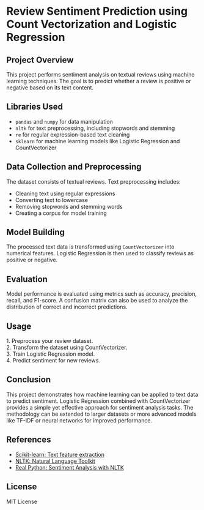 <!DOCTYPE html>
<html lang="en">
<head>
    <meta charset="UTF-8">
    <meta name="viewport" content="width=device-width, initial-scale=1.0">
    <title>Review Sentiment Prediction README</title>
</head>
<body>
    <h1>Review Sentiment Prediction using Count Vectorization and Logistic Regression</h1>
    <section>
        <h2>Project Overview</h2>
        <p>
            This project performs sentiment analysis on textual reviews using machine learning techniques.
            The goal is to predict whether a review is positive or negative based on its text content.
        </p>
    </section>
    <section>
        <h2>Libraries Used</h2>
        <ul>
            <li><code>pandas</code> and <code>numpy</code> for data manipulation</li>
            <li><code>nltk</code> for text preprocessing, including stopwords and stemming</li>
            <li><code>re</code> for regular expression-based text cleaning</li>
            <li><code>sklearn</code> for machine learning models like Logistic Regression and CountVectorizer</li>
        </ul>
    </section>
    <section>
        <h2>Data Collection and Preprocessing</h2>
        <p>
            The dataset consists of textual reviews. Text preprocessing includes:
        </p>
        <ul>
            <li>Cleaning text using regular expressions</li>
            <li>Converting text to lowercase</li>
            <li>Removing stopwords and stemming words</li>
            <li>Creating a corpus for model training</li>
        </ul>
    </section>
    <section>
        <h2>Model Building</h2>
        <p>
            The processed text data is transformed using <code>CountVectorizer</code> into numerical features.
            Logistic Regression is then used to classify reviews as positive or negative.
        </p>
    </section>
    <section>
        <h2>Evaluation</h2>
        <p>
            Model performance is evaluated using metrics such as accuracy, precision, recall, and F1-score. 
            A confusion matrix can also be used to analyze the distribution of correct and incorrect predictions.
        </p>
    </section>
    <section>
        <h2>Usage</h2>
        <p>
            1. Preprocess your review dataset.<br>
            2. Transform the dataset using CountVectorizer.<br>
            3. Train Logistic Regression model.<br>
            4. Predict sentiment for new reviews.
        </p>
    </section>
    <section>
        <h2>Conclusion</h2>
        <p>
            This project demonstrates how machine learning can be applied to text data to predict sentiment. 
            Logistic Regression combined with CountVectorizer provides a simple yet effective approach for sentiment analysis tasks. 
            The methodology can be extended to larger datasets or more advanced models like TF-IDF or neural networks for improved performance.
        </p>
    </section>
    <section>
        <h2>References</h2>
        <ul>
            <li><a href="https://scikit-learn.org/stable/modules/feature_extraction.html#text-feature-extraction">Scikit-learn: Text feature extraction</a></li>
            <li><a href="https://www.nltk.org/">NLTK: Natural Language Toolkit</a></li>
            <li><a href="https://realpython.com/python-nltk-sentiment-analysis/">Real Python: Sentiment Analysis with NLTK</a></li>
        </ul>
    </section>
    <section>
        <h2>License</h2>
        <p>MIT License</p>
    </section>
</body>
</html>
